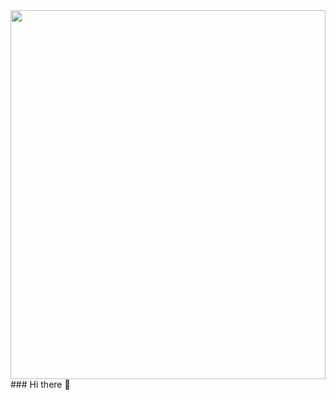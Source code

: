 <img align="right" width="100%" height="590em" src="https://raw.githubusercontent.com/gist/Lucas-Woibau/8f95cd91826c09fca22fa5a6ec20e621/raw/b7b2b5238eac4aa0c3d4925d9c8003b7b0190a23/githubcard.svg"/>
### Hi there 👋

<!--
**Lucas-Woibau/Lucas-Woibau** is a ✨ _special_ ✨ repository because its `README.md` (this file) appears on your GitHub profile.

Here are some ideas to get you started:

- 🔭 I’m currently working on ...
- 🌱 I’m currently learning ...
- 👯 I’m looking to collaborate on ...
- 🤔 I’m looking for help with ...
- 💬 Ask me about ...
- 📫 How to reach me: ...
- 😄 Pronouns: ...
- ⚡ Fun fact: ...
-->
